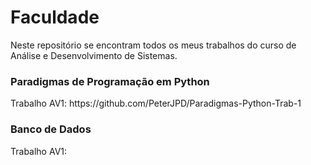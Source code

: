 # Faculdade
<p>Neste repositório se encontram todos os meus trabalhos do curso de Análise e Desenvolvimento de Sistemas.</p>

<h3>Paradigmas de Programação em Python</h3
<p> Trabalho AV1: https://github.com/PeterJPD/Paradigmas-Python-Trab-1</p>

<h3>Banco de Dados</h3>
<p> Trabalho AV1: </P>
